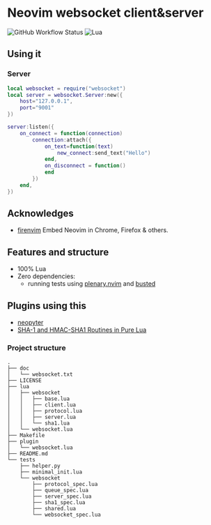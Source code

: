 # Neovim websocket client&server

![GitHub Workflow Status](https://img.shields.io/github/actions/workflow/status/AbaoFromCUG/websocket.nvim/lint-test.yml?branch=main&style=for-the-badge)
![Lua](https://img.shields.io/badge/Made%20with%20Lua-blueviolet.svg?style=for-the-badge&logo=lua)

## Using it

### Server

```lua
local websocket = require("websocket")
local server = websocket.Server:new({
    host="127.0.0.1",
    port="9001"
})

server:listen({
    on_connect = function(connection)
        connection:attach({
            on_text=function(text)
                new_connect:send_text("Hello")
            end,
            on_disconnect = function()
            end
        })
    end,
})
```
## Acknowledges
* [firenvim](https://github.com/glacambre/firenvim) Embed Neovim in Chrome, Firefox & others.


## Features and structure

- 100% Lua
- Zero dependencies:
  - running tests using [plenary.nvim](https://github.com/nvim-lua/plenary.nvim) and [busted](https://olivinelabs.com/busted/)


## Plugins using this
- [neopyter](https://mirrors.sustech.edu.cn/pypi/simple/neopyter/)
- [SHA-1 and HMAC-SHA1 Routines in Pure Lua](http://regex.info/blog/lua/sha1)

### Project structure

``` tree
.
├── doc
│   └── websocket.txt
├── LICENSE
├── lua
│   ├── websocket
│   │   ├── base.lua
│   │   ├── client.lua
│   │   ├── protocol.lua
│   │   ├── server.lua
│   │   └── sha1.lua
│   └── websocket.lua
├── Makefile
├── plugin
│   └── websocket.lua
├── README.md
└── tests
    ├── helper.py
    ├── minimal_init.lua
    └── websocket
        ├── protocol_spec.lua
        ├── queue_spec.lua
        ├── server_spec.lua
        ├── sha1_spec.lua
        ├── shared.lua
        └── websocket_spec.lua
```

